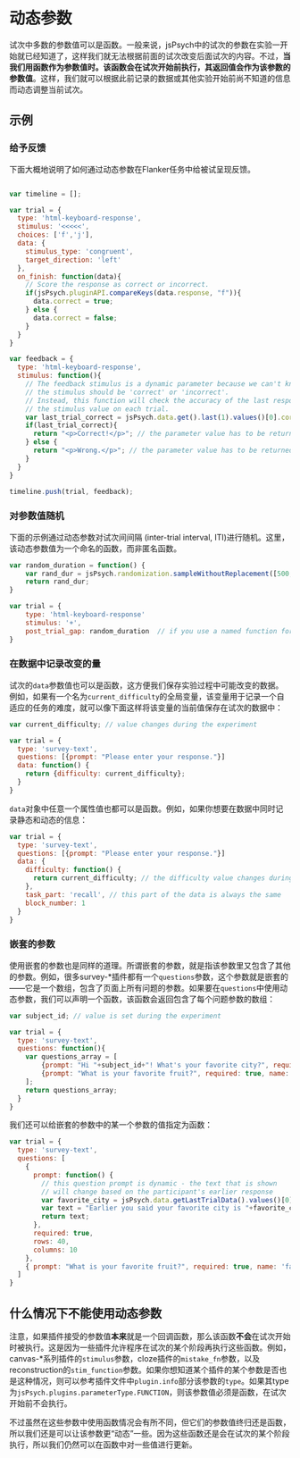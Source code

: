 # 动态参数

试次中多数的参数值可以是函数。一般来说，jsPsych中的试次的参数在实验一开始就已经知道了，这样我们就无法根据前面的试次改变后面试次的内容。不过，**当我们用函数作为参数值时。该函数会在试次开始前执行，其返回值会作为该参数的参数值**。这样，我们就可以根据此前记录的数据或其他实验开始前尚不知道的信息而动态调整当前试次。

## 示例

### 给予反馈

下面大概地说明了如何通过动态参数在Flanker任务中给被试呈现反馈。

```javascript

var timeline = [];

var trial = {
  type: 'html-keyboard-response',
  stimulus: '<<<<<',
  choices: ['f','j'],
  data: {
    stimulus_type: 'congruent',
    target_direction: 'left'
  },
  on_finish: function(data){
    // Score the response as correct or incorrect.
    if(jsPsych.pluginAPI.compareKeys(data.response, "f")){
      data.correct = true;
    } else {
      data.correct = false; 
    }
  }
}

var feedback = {
  type: 'html-keyboard-response',
  stimulus: function(){
    // The feedback stimulus is a dynamic parameter because we can't know in advance whether
    // the stimulus should be 'correct' or 'incorrect'.
    // Instead, this function will check the accuracy of the last response and use that information to set
    // the stimulus value on each trial.
    var last_trial_correct = jsPsych.data.get().last(1).values()[0].correct;
    if(last_trial_correct){
      return "<p>Correct!</p>"; // the parameter value has to be returned from the function
    } else {
      return "<p>Wrong.</p>"; // the parameter value has to be returned from the function
    }
  }
}

timeline.push(trial, feedback);

```

### 对参数值随机

下面的示例通过动态参数对试次间间隔 (inter-trial interval, ITI)进行随机。这里，该动态参数值为一个命名的函数，而非匿名函数。

```js
var random_duration = function() {
    var rand_dur = jsPsych.randomization.sampleWithoutReplacement([500,600,700,800],1)[0];
    return rand_dur;
}

var trial = {
    type: 'html-keyboard-response'
    stimulus: '+',
    post_trial_gap: random_duration  // if you use a named function for a dynamic parameter, then just use the function name (without parentheses after it)
}
```

### 在数据中记录改变的量

试次的`data`参数值也可以是函数，这方便我们保存实验过程中可能改变的数据。例如，如果有一个名为`current_difficulty`的全局变量，该变量用于记录一个自适应的任务的难度，就可以像下面这样将该变量的当前值保存在试次的数据中：

```js
var current_difficulty; // value changes during the experiment

var trial = {
  type: 'survey-text',
  questions: [{prompt: "Please enter your response."}]
  data: function() { 
    return {difficulty: current_difficulty}; 
  }
}
```

`data`对象中任意一个属性值也都可以是函数。例如，如果你想要在数据中同时记录静态和动态的信息：

```js
var trial = {
  type: 'survey-text',
  questions: [{prompt: "Please enter your response."}]
  data: {
    difficulty: function() { 
      return current_difficulty; // the difficulty value changes during the experiment
    },
    task_part: 'recall', // this part of the data is always the same
    block_number: 1
  }
}
```

### 嵌套的参数

使用嵌套的参数也是同样的道理。所谓嵌套的参数，就是指该参数里又包含了其他的参数。例如，很多survey-*插件都有一个`questions`参数，这个参数就是嵌套的——它是一个数组，包含了页面上所有问题的参数。如果要在`questions`中使用动态参数，我们可以声明一个函数，该函数会返回包含了每个问题参数的数组：

```js
var subject_id; // value is set during the experiment

var trial = {
  type: 'survey-text',
  questions: function(){
    var questions_array = [ 
        {prompt: "Hi "+subject_id+"! What's your favorite city?", required: true, name: 'fav_city'},
        {prompt: "What is your favorite fruit?", required: true, name: 'fav_fruit'},
    ];
    return questions_array;
  }
}
```

我们还可以给嵌套的参数中的某一个参数的值指定为函数：

```js
var trial = {
  type: 'survey-text',
  questions: [
    { 
      prompt: function() {  
        // this question prompt is dynamic - the text that is shown 
        // will change based on the participant's earlier response
        var favorite_city = jsPsych.data.getLastTrialData().values()[0].response.fav_city;
        var text = "Earlier you said your favorite city is "+favorite_city+". What do you like most about "+favorite_city+"?"
        return text;
      }, 
      required: true,
      rows: 40,
      columns: 10
    },
    { prompt: "What is your favorite fruit?", required: true, name: 'fav_fruit' }
  ]
}
```
## 什么情况下不能使用动态参数

注意，如果插件接受的参数值**本来**就是一个回调函数，那么该函数**不会**在试次开始时被执行。这是因为一些插件允许程序在试次的某个阶段再执行这些函数。例如，canvas-*系列插件的`stimulus`参数，cloze插件的`mistake_fn`参数，以及reconstruction的`stim_function`参数。如果你想知道某个插件的某个参数是否也是这种情况，则可以参考插件文件中`plugin.info`部分该参数的`type`。如果其type为`jsPsych.plugins.parameterType.FUNCTION`，则该参数值必须是函数，在试次开始前不会执行。

不过虽然在这些参数中使用函数情况会有所不同，但它们的参数值终归还是函数，所以我们还是可以让该参数更“动态”一些。因为这些函数还是会在试次的某个阶段执行，所以我们仍然可以在函数中对一些值进行更新。